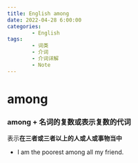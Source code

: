 ```yaml
---
title: English among
date: 2022-04-28 6:00:00
categories:
        - English
tags:
        - 词类
        - 介词
        - 介词详解
        - Note
---
```


# among

### among + 名词的复数或表示复数的代词

表示**在三者或三者以上的人或人或事物当中**

- I am the poorest among all my friend.
